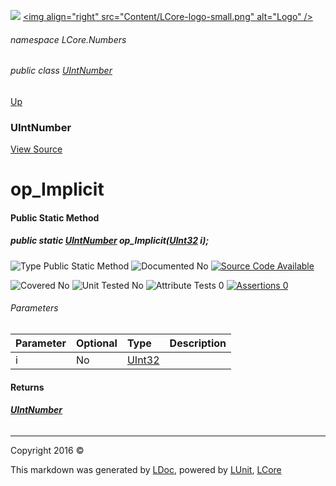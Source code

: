 ![](Content/LCore-banner-small.png "")
[&lt;img align=&quot;right&quot; src=&quot;Content/LCore-logo-small.png&quot; alt=&quot;Logo&quot; /&gt;](../README.md)

###### namespace LCore.Numbers

###### public class [UIntNumber](docs/UIntNumber.md)
[Up](docs/UIntNumber.md)

### UIntNumber
[View Source](Numbers/UIntNumber.cs)

# op_Implicit

#### Public Static Method

##### public static <strong><a href="docs/UIntNumber.md" alt="">UIntNumber</a></strong> op_Implicit(<a href="https://msdn.microsoft.com/en-us/library/system.uint32.aspx" alt="">UInt32</a> i);

![Type Public Static Method](http://b.repl.ca/v1/Type-Public%20Static%20Method-blue.png "")     ![Documented No](http://b.repl.ca/v1/Documented-No-red.png "") [![Source Code Available](http://b.repl.ca/v1/Source%20Code-Available-brightgreen.png "")](Numbers/UIntNumber.cs#L)

![Covered No](http://b.repl.ca/v1/Covered-No-red.png "") ![Unit Tested No](http://b.repl.ca/v1/Unit%20Tested-No-lightgrey.png "") ![Attribute Tests 0](http://b.repl.ca/v1/Attribute%20Tests-0-lightgrey.png "") [![Assertions 0](http://b.repl.ca/v1/Assertions-0-lightgrey.png "")](Numbers/UIntNumber.cs)

###### Parameters

Parameter | Optional | Type | Description
:---  | :---  | :---  | :--- 
i | No | [UInt32](https://msdn.microsoft.com/en-us/library/system.uint32.aspx) | 


#### Returns

###### **[UIntNumber](docs/UIntNumber.md)**



---

Copyright 2016 &copy; [](../README.md) [](../TableOfContents.md)

This markdown was generated by [LDoc](https://github.com/CodeSingularity/LDoc), powered by [LUnit](https://github.com/CodeSingularity/LUnit), [LCore](https://github.com/CodeSingularity/LCore)
